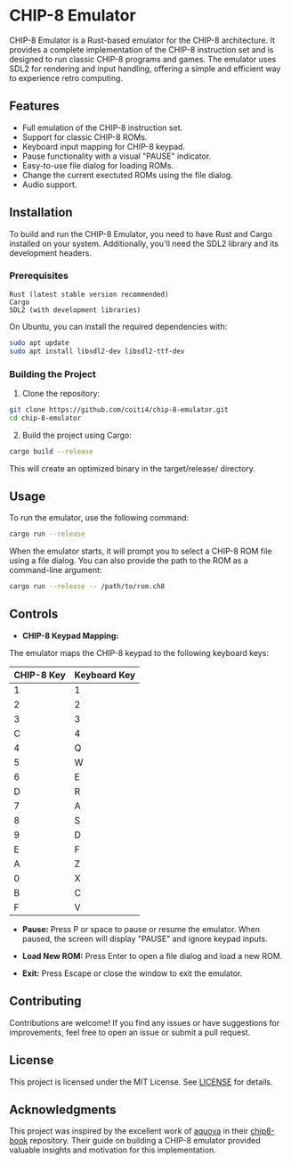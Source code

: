 # CHIP-8 Emulator

CHIP-8 Emulator is a Rust-based emulator for the CHIP-8 architecture. It provides a complete implementation of the CHIP-8 instruction set and is designed to run classic CHIP-8 programs and games. The emulator uses SDL2 for rendering and input handling, offering a simple and efficient way to experience retro computing.

## Features

   - Full emulation of the CHIP-8 instruction set.
   - Support for classic CHIP-8 ROMs.
   - Keyboard input mapping for CHIP-8 keypad.
   - Pause functionality with a visual "PAUSE" indicator.
   - Easy-to-use file dialog for loading ROMs.
   - Change the current exectuted ROMs using the file dialog.
   - Audio support.

## Installation

To build and run the CHIP-8 Emulator, you need to have Rust and Cargo installed on your system. Additionally, you'll need the SDL2 library and its development headers.

### Prerequisites

    Rust (latest stable version recommended)
    Cargo
    SDL2 (with development libraries)

On Ubuntu, you can install the required dependencies with:

```bash
sudo apt update
sudo apt install libsdl2-dev libsdl2-ttf-dev
```

### Building the Project

1. Clone the repository:

```bash
git clone https://github.com/coiti4/chip-8-emulator.git
cd chip-8-emulator
```
2. Build the project using Cargo:

```bash
cargo build --release
```

This will create an optimized binary in the target/release/ directory.

## Usage

To run the emulator, use the following command:
```bash
cargo run --release
```

When the emulator starts, it will prompt you to select a CHIP-8 ROM file using a file dialog. You can also provide the path to the ROM as a command-line argument:

```bash
cargo run --release -- /path/to/rom.ch8
```

## Controls

- **CHIP-8 Keypad Mapping:**

The emulator maps the CHIP-8 keypad to the following keyboard keys:

| CHIP-8 Key | Keyboard Key |
|------------|--------------|
| 1          | 1            |
| 2          | 2            |
| 3          | 3            |
| C          | 4            |
| 4          | Q            |
| 5          | W            |
| 6          | E            |
| D          | R            |
| 7          | A            |
| 8          | S            |
| 9          | D            |
| E          | F            |
| A          | Z            |
| 0          | X            |
| B          | C            |
| F          | V            |

- **Pause:** Press P or space to pause or resume the emulator. When paused, the screen will display "PAUSE" and ignore keypad inputs.

- **Load New ROM:** Press Enter to open a file dialog and load a new ROM.

- **Exit:** Press Escape or close the window to exit the emulator.

## Contributing

Contributions are welcome! If you find any issues or have suggestions for improvements, feel free to open an issue or submit a pull request.

## License

This project is licensed under the MIT License. See [LICENSE](LICENSE) for details.

## Acknowledgments

This project was inspired by the excellent work of [aquova](https://github.com/aquova) in their [chip8-book](https://github.com/aquova/chip8-book) repository. Their guide on building a CHIP-8 emulator provided valuable insights and motivation for this implementation.

